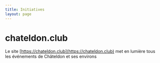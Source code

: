 ```yaml
---
title: Initiatives
layout: page
---
```

# chateldon.club

Le site [https://chateldon.club](https://chateldon.club) met en lumière tous les événements de Châteldon et ses environs
